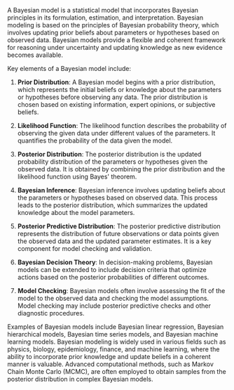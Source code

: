 A Bayesian model is a statistical model that incorporates Bayesian principles in its formulation, estimation, and interpretation. Bayesian modeling is based on the principles of Bayesian probability theory, which involves updating prior beliefs about parameters or hypotheses based on observed data. Bayesian models provide a flexible and coherent framework for reasoning under uncertainty and updating knowledge as new evidence becomes available.

Key elements of a Bayesian model include:

1. **Prior Distribution**: A Bayesian model begins with a prior distribution, which represents the initial beliefs or knowledge about the parameters or hypotheses before observing any data. The prior distribution is chosen based on existing information, expert opinions, or subjective beliefs.

2. **Likelihood Function**: The likelihood function describes the probability of observing the given data under different values of the parameters. It quantifies the probability of the data given the model.

3. **Posterior Distribution**: The posterior distribution is the updated probability distribution of the parameters or hypotheses given the observed data. It is obtained by combining the prior distribution and the likelihood function using Bayes' theorem.

4. **Bayesian Inference**: Bayesian inference involves updating beliefs about the parameters or hypotheses based on observed data. This process leads to the posterior distribution, which summarizes the updated knowledge about the model parameters.

5. **Posterior Predictive Distribution**: The posterior predictive distribution represents the distribution of future observations or data points given the observed data and the updated parameter estimates. It is a key component for model checking and validation.

6. **Bayesian Decision Theory**: In decision-making problems, Bayesian models can be extended to include decision criteria that optimize actions based on the posterior probabilities of different outcomes.

7. **Model Checking**: Bayesian models often involve assessing the fit of the model to the observed data and checking the model assumptions. Model checking may include posterior predictive checks and other diagnostic procedures.

Examples of Bayesian models include Bayesian linear regression, Bayesian hierarchical models, Bayesian time series models, and Bayesian machine learning models. Bayesian modeling is widely used in various fields such as physics, biology, epidemiology, finance, and machine learning, where the ability to incorporate prior knowledge and update beliefs in a coherent manner is valuable. Advanced computational methods, such as Markov Chain Monte Carlo (MCMC), are often employed to obtain samples from the posterior distribution in complex Bayesian models.